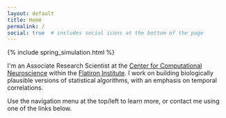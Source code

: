 ```yaml
---
layout: default
title: Home
permalink: /
social: true  # includes social icons at the bottom of the page
---
```


{% include spring_simulation.html %}

I'm an Associate Research Scientist at the [Center for Computational Neuroscience](https://www.simonsfoundation.org/flatiron/center-for-computational-neuroscience) within the [Flatiron Institute](https://www.simonsfoundation.org/flatiron). I work on building biologically plausible versions of statistical algorithms, with an emphasis on temporal correlations.

Use the navigation menu at the top/left to learn more, or contact me using one of the links below.
